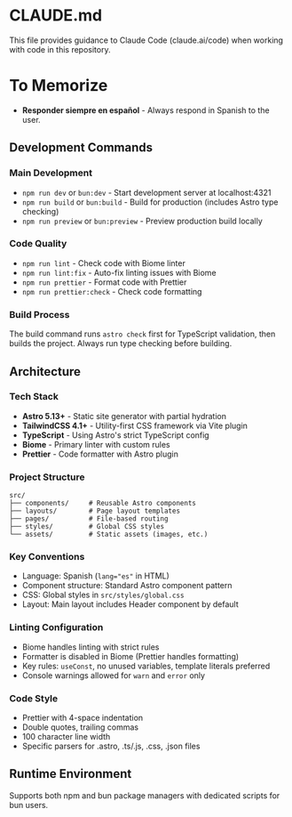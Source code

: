 # CLAUDE.md

This file provides guidance to Claude Code (claude.ai/code) when working with code in this repository.

# To Memorize

- **Responder siempre en español** - Always respond in Spanish to the user.

## Development Commands

### Main Development

- `npm run dev` or `bun:dev` - Start development server at localhost:4321
- `npm run build` or `bun:build` - Build for production (includes Astro type checking)
- `npm run preview` or `bun:preview` - Preview production build locally

### Code Quality

- `npm run lint` - Check code with Biome linter
- `npm run lint:fix` - Auto-fix linting issues with Biome
- `npm run prettier` - Format code with Prettier
- `npm run prettier:check` - Check code formatting

### Build Process

The build command runs `astro check` first for TypeScript validation, then builds the project. Always run type checking before building.

## Architecture

### Tech Stack

- **Astro 5.13+** - Static site generator with partial hydration
- **TailwindCSS 4.1+** - Utility-first CSS framework via Vite plugin
- **TypeScript** - Using Astro's strict TypeScript config
- **Biome** - Primary linter with custom rules
- **Prettier** - Code formatter with Astro plugin

### Project Structure

```
src/
├── components/     # Reusable Astro components
├── layouts/        # Page layout templates
├── pages/          # File-based routing
├── styles/         # Global CSS styles
└── assets/         # Static assets (images, etc.)
```

### Key Conventions

- Language: Spanish (`lang="es"` in HTML)
- Component structure: Standard Astro component pattern
- CSS: Global styles in `src/styles/global.css`
- Layout: Main layout includes Header component by default

### Linting Configuration

- Biome handles linting with strict rules
- Formatter is disabled in Biome (Prettier handles formatting)
- Key rules: `useConst`, no unused variables, template literals preferred
- Console warnings allowed for `warn` and `error` only

### Code Style

- Prettier with 4-space indentation
- Double quotes, trailing commas
- 100 character line width
- Specific parsers for .astro, .ts/.js, .css, .json files

## Runtime Environment

Supports both npm and bun package managers with dedicated scripts for bun users.
